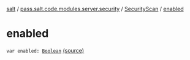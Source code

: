 [salt](../../index.md) / [pass.salt.code.modules.server.security](../index.md) / [SecurityScan](index.md) / [enabled](./enabled.md)

# enabled

`var enabled: `[`Boolean`](https://kotlinlang.org/api/latest/jvm/stdlib/kotlin/-boolean/index.html) [(source)](https://github.com/kurbaniec-tgm/salt/tree/master/code/modules/server/security/SecurityScan.kt#L17)